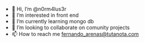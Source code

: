 - 👋 Hi, I’m @n0rm4lus3r
- 👀 I’m interested in front end
- 🌱 I’m currently learning mongo db
- 💞️ I’m looking to collaborate on comunity projects
- 📫 How to reach me fernando_arenas@tutanota.com
